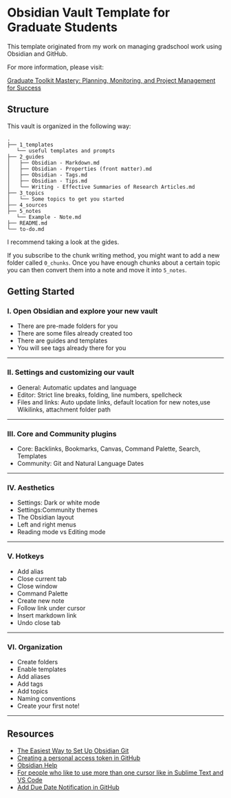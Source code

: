 # Obsidian Vault Template for Graduate Students

This template originated from my work on managing gradschool work using Obsidian and GitHub.

For more information, please visit:

[Graduate Toolkit Mastery: Planning, Monitoring, and Project Management for Success](https://github.com/damian-romero/my-presentations/tree/main/concordia-mastering-your-grad-journey-program)

## Structure

This vault is organized in the following way:
```
.
├── 1_templates
   └── useful templates and prompts
├── 2_guides
│   ├── Obsidian - Markdown.md
│   ├── Obsidian - Properties (front matter).md
│   ├── Obsidian - Tags.md
│   ├── Obsidian - Tips.md
│   └── Writing - Effective Summaries of Research Articles.md
├── 3_topics
│   └── Some topics to get you started
├── 4_sources
├── 5_notes
   └── Example - Note.md
├── README.md
└── to-do.md
```

I recommend taking a look at the gides.

If you subscribe to the chunk writing method, you might want to add a new folder called `0_chunks`. Once you have enough chunks about a certain topic you can then convert them into a note and move it into `5_notes`.

## Getting Started

### I. Open Obsidian and explore your new vault

* There are pre-made folders for you
* There are some files already created too
* There are guides and templates
* You will see tags already there for you

---

### II. Settings and customizing our vault

* General: Automatic updates and language
* Editor: Strict line breaks, folding, line numbers, spellcheck
* Files and links: Auto update links, default location for new notes,use Wikilinks, attachment folder path

---

### III. Core and Community plugins

* Core: Backlinks, Bookmarks, Canvas, Command Palette, Search, Templates
* Community: Git and Natural Language Dates

---
 
### IV. Aesthetics

* Settings: Dark or white mode
* Settings:Community themes
* The Obsidian layout
* Left and right menus
* Reading mode vs Editing mode

---

### V. Hotkeys

* Add alias
* Close current tab
* Close window
* Command Palette
* Create new note
* Follow link under cursor
* Insert markdown link
* Undo close tab
 
---

### VI. Organization

* Create folders
* Enable templates
* Add aliases
* Add tags
* Add topics
* Naming conventions
* Create your first note!

---

## Resources

- [The Easiest Way to Set Up Obsidian Git](https://forum.obsidian.md/t/the-easiest-way-to-setup-obsidian-git-to-backup-notes/51429)
- [Creating a personal access token in GitHub](https://docs.github.com/en/authentication/keeping-your-account-and-data-secure/managing-your-personal-access-tokens#creating-a-personal-access-token-classic)
- [Obsidian Help](https://help.obsidian.md/Home)
- [For people who like to use more than one cursor like in Sublime Text and VS Code](https://github.com/SkepticMystic/advanced-cursors)
- [Add Due Date Notification in GitHub](https://github.com/marketplace/actions/due-date-notifications-via-comments)


